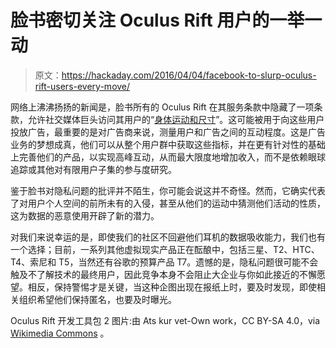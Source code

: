 # 脸书密切关注 Oculus Rift 用户的一举一动

> 原文：<https://hackaday.com/2016/04/04/facebook-to-slurp-oculus-rift-users-every-move/>

网络上沸沸扬扬的新闻是，脸书所有的 Oculus Rift 在其服务条款中隐藏了一项条款，允许社交媒体巨头访问其用户的“[身体运动和尺寸](http://www.independent.co.uk/life-style/gadgets-and-tech/news/oculus-rift-terms-and-conditions-allow-company-to-monitor-users-movements-and-use-it-for-advertising-a6967216.html)”。这可能被用于向这些用户投放广告，最重要的是对广告商来说，测量用户和广告之间的互动程度。这是广告业务的梦想成真，他们可以从整个用户群中获取这些指标，并在更有针对性的基础上完善他们的产品，以实现高峰互动，从而最大限度地增加收入，而不是依赖眼球追踪或其他对有限用户子集的参与度研究。

鉴于脸书对隐私问题的批评并不陌生，你可能会说这并不奇怪。然而，它确实代表了对用户个人空间的前所未有的入侵，甚至从他们的运动中猜测他们活动的性质，这为数据的恶意使用开辟了新的潜力。

对我们来说幸运的是，即使我们的社区不回避他们耳机的数据吸收能力，我们也有一个选择；目前，一系列其他虚拟现实产品正在酝酿中，包括三星、T2、HTC、T4、索尼和 T5，当然还有谷歌的预算产品 T7。遗憾的是，隐私问题很可能不会触及不了解技术的最终用户，因此竞争本身不会阻止大企业与你如此接近的不懈愿望。相反，保持警惕才是关键，当这种企图出现在报纸上时，要及时发现，即使相关组织希望他们保持匿名，也要及时曝光。

Oculus Rift 开发工具包 2 图片:由 Ats kur vet-Own work，CC BY-SA 4.0，via [Wikimedia Commons](https://commons.wikimedia.org/w/index.php?curid=35919898) 。